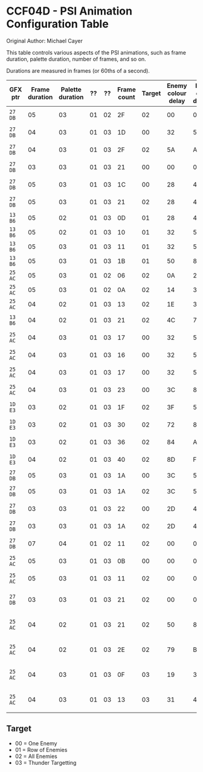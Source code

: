 # CCF04D - PSI Animation Configuration Table

Original Author: Michael Cayer

This table controls various aspects of the PSI animations, such
as frame duration, palette duration, number of frames, and so on.

Durations are measured in frames (or 60ths of a second).

|GFX ptr|Frame duration|Palette duration|??        |??        |Frame count|Target     |Enemy colour delay|Enemy colour duration|Enemy colour|Animation       |
|-------|--------------|----------------|----------|----------|-----------|-----------|------------------|---------------------|------------|----------------|
|`27 DB`|05            |03              |01        |02        |2F         |02         |00                |00                   |`00 00`     |Counter-PSI Unit|
|`27 DB`|04            |03              |01        |03        |1D         |00         |32                |50                   |`D2 00`     |Brainshock α    |
|`27 DB`|04            |03              |01        |03        |2F         |02         |5A                |A0                   |`D0 00`     |Brainshock Ω    |
|`27 DB`|03            |03              |01        |03        |21         |00         |00                |00                   |`00 00`     |HP-Sucker       |
|`27 DB`|05            |03              |01        |03        |1C         |00         |28                |46                   |`00 28`     |Defense Down α  |
|`27 DB`|05            |03              |01        |03        |21         |02         |28                |46                   |`00 28`     |Defense Down Ω  |
|`13 B6`|05            |02              |01        |03        |0D         |01         |28                |46                   |`1F 00`     |PSI Fire α      |
|`13 B6`|05            |02              |01        |03        |10         |01         |32                |50                   |`1F 00`     |PSI Fire ϐ      |
|`13 B6`|05            |03              |01        |03        |11         |01         |32                |50                   |`1F 00`     |PSI Fire γ      |
|`13 B6`|05            |03              |01        |03        |1B         |01         |50                |82                   |`1F 00`     |PSI Fire Ω      |
|`25 AC`|05            |03              |01        |02        |06         |02         |0A                |28                   |`BD 77`     |PSI Flash α     |
|`25 AC`|05            |03              |01        |02        |0A         |02         |14                |32                   |`BD 77`     |PSI Flash ϐ     |
|`25 AC`|04            |02              |01        |03        |13         |02         |1E                |3C                   |`BD 77`     |PSI Flash γ     |
|`13 B6`|04            |02              |01        |03        |21         |02         |4C                |7D                   |`BD 77`     |PSI Flash Ω     |
|`25 AC`|04            |03              |01        |03        |17         |00         |32                |50                   |`00 7C`     |PSI Freeze α    |
|`25 AC`|04            |03              |01        |03        |16         |00         |32                |50                   |`00 7C`     |PSI Freeze ϐ    |
|`25 AC`|04            |03              |01        |03        |17         |00         |32                |50                   |`00 7C`     |PSI Freeze γ    |
|`25 AC`|04            |03              |01        |03        |23         |00         |3C                |87                   |`00 7C`     |PSI Freeze Ω    |
|`1D E3`|03            |02              |01        |03        |1F         |02         |3F                |5C                   |`DA 39`     |PSI Special α   |
|`1D E3`|03            |02              |01        |03        |30         |02         |72                |8F                   |`DA 39`     |PSI Special ϐ   |
|`1D E3`|03            |02              |01        |03        |36         |02         |84                |A1                   |`DA 39`     |PSI Special γ   |
|`1D E3`|04            |02              |01        |03        |40         |02         |8D                |FF                   |`DA 39`     |PSI Special Ω   |
|`27 DB`|05            |03              |01        |03        |1A         |00         |3C                |5A                   |`40 11`     |Paralysis α     |
|`27 DB`|05            |03              |01        |03        |1A         |02         |3C                |5A                   |`40 11`     |Paralysis Ω     |
|`27 DB`|03            |03              |01        |03        |22         |00         |2D                |4B                   |`52 4A`     |PSI Magnet α    |
|`27 DB`|03            |03              |01        |03        |1A         |02         |2D                |4B                   |`52 4A`     |PSI Magnet Ω    |
|`27 DB`|07            |04              |01        |02        |11         |02         |00                |00                   |`00 00`     |Shield Killer   |
|`25 AC`|05            |03              |01        |03        |0B         |00         |00                |00                   |`00 00`     |Hypnosis α      |
|`25 AC`|05            |03              |01        |03        |11         |02         |00                |00                   |`00 00`     |Hypnosis Ω      |
|`27 DB`|03            |03              |01        |03        |21         |02         |00                |00                   |`00 00`     |Hungry HP-Sucker|
|`25 AC`|04            |02              |01        |03        |21         |02         |50                |83                   |`52 7E`     |PSI Starstorm α |
|`25 AC`|04            |02              |01        |03        |2E         |02         |79                |B7                   |`52 7E`     |PSI Starstorm Ω |
|`25 AC`|04            |03              |01        |03        |0F         |03         |19                |36                   |`FF 2F`     |PSI Thunder α, ϐ|
|`25 AC`|04            |03              |01        |03        |13         |03         |31                |4B                   |`FF 2F`     |PSI Thunder γ, Ω|

## Target
- 00 = One Enemy
- 01 = Row of Enemies
- 02 = All Enemies
- 03 = Thunder Targetting